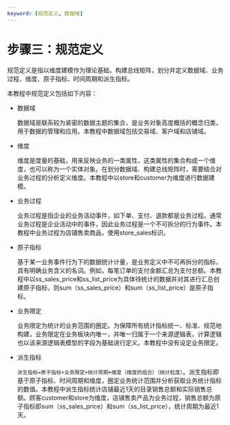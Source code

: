 ```yaml
---
keyword: [规范定义, 数据域]
---
```


# 步骤三：规范定义

规范定义是指以维度建模作为理论基础，构建总线矩阵，划分并定义数据域、业务过程、维度、原子指标、时间周期和派生指标。

本教程中规范定义包括如下内容：

-   数据域

    数据域是联系较为紧密的数据主题的集合，是业务对象高度概括的概念归类，用于数据的管理和应用。本教程中数据域包括交易域、客户域和店铺域。

-   维度

    维度是度量的基础，用来反映业务的一类属性，这类属性的集合构成一个维度，也可以称为一个实体对象。在划分数据域、构建总线矩阵时，需要结合对业务过程的分析定义维度。本教程中以store和customer为维度进行数据建模。

-   业务过程

    业务过程是指企业的业务活动事件，如下单、支付、退款都是业务过程。通常业务过程是企业活动中的事件，因此业务过程是一个不可拆分的行为事件。本教程中业务过程为店铺售卖商品，使用store\_sales标识。

-   原子指标

    基于某一业务事件行为下的数据统计计量，是业务定义中不可再拆分的指标，具有明确业务含义的名词。例如，每笔订单的支付金额汇总为支付总额。本教程中以ss\_sales\_price和ss\_list\_price为具体待统计的数据并对其进行汇总创建原子指标，则sum（ss\_sales\_price）和sum（ss\_list\_price）是原子指标。

-   业务限定

    业务限定为统计的业务范围的圈定。为保障所有统计指标统一、标准、规范地构建，业务限定在业务板块内唯一，并唯一归属于一个来源逻辑表，计算逻辑也以该来源逻辑表模型的字段为基础进行定义。本教程中没有设定业务限定。

-   派生指标

    `派生指标=原子指标+业务限定+统计周期+维度（维度的组合）（统计粒度）`。派生指标即基于原子指标、时间周期和维度，圈定业务统计范围并分析获取业务统计指标的数值。本教程中派生指标统计店铺最近1天的目录销售总额和实际销售总额。顾客customer和store为维度，店铺售卖产品为业务过程，销售总额为原子指标即sum（ss\_sales\_price）和sum（ss\_list\_price），统计周期为最近1天。


